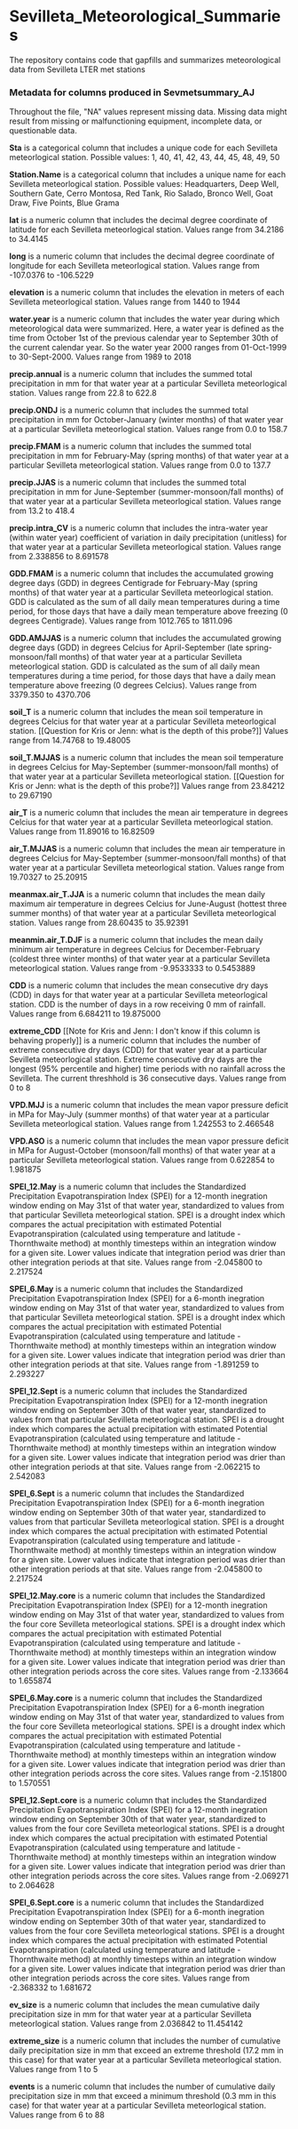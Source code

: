 # Sevilleta_Meteorological_Summaries
The repository contains code that gapfills and summarizes meteorological data from Sevilleta LTER met stations

### Metadata for columns produced in Sevmetsummary_AJ
Throughout the file, "NA" values represent missing data. Missing data might result from missing or malfunctioning equipment, incomplete data, or questionable data.

**Sta** is a categorical column that includes a unique code for each Sevilleta meteorlogical station. Possible values: 1, 40, 41, 42, 43, 44, 45, 48, 49, 50

**Station.Name** is a categorical column that includes a unique name for each Sevilleta meteorlogical station. Possible values: Headquarters, Deep Well, Southern Gate, Cerro Montosa, Red Tank, Rio Salado, Bronco Well, Goat Draw, Five Points, Blue Grama

**lat** is a numeric column that includes the decimal degree coordinate of latitude for each Sevilleta meteorlogical station. Values range from 34.2186 to 34.4145

**long** is a numeric column that includes the decimal degree coordinate of longitude for each Sevilleta meteorlogical station. Values range from -107.0376 to -106.5229

**elevation** is a numeric column that includes the elevation in meters of each Sevilleta meteorlogical station. Values range from 1440 to 1944

**water.year** is a numeric column that includes the water year during which meteorological data were summarized. Here, a water year is defined as the time from October 1st of the previous calendar year to September 30th of the current calendar year. So the water year 2000 ranges from 01-Oct-1999 to 30-Sept-2000. Values range from 1989 to 2018

**precip.annual** is a numeric column that includes the summed total precipitation in mm for that water year at a particular Sevilleta meteorlogical station. Values range from 22.8 to 622.8

**precip.ONDJ** is a numeric column that includes the summed total precipitation in mm for October-January (winter months) of that water year at a particular Sevilleta meteorlogical station. Values range from 0.0 to 158.7

**precip.FMAM** is a numeric column that includes the summed total precipitation in mm for February-May (spring months) of that water year at a particular Sevilleta meteorlogical station. Values range from 0.0 to 137.7

**precip.JJAS** is a numeric column that includes the summed total precipitation in mm for June-September (summer-monsoon/fall months) of that water year at a particular Sevilleta meteorlogical station. Values range from 13.2 to 418.4

**precip.intra_CV** is a numeric column that includes the intra-water year (within water year) coefficient of variation in daily precipitation (unitless) for that water year at a particular Sevilleta meteorlogical station. Values range from 2.338856 to 8.691578

**GDD.FMAM** is a numeric column that includes the accumulated growing degree days (GDD) in degrees Centigrade for February-May (spring months) of that water year at a particular Sevilleta meteorlogical station. GDD is calculated as the sum of all daily mean temperatures during a time period, for those days that have a daily mean temperature above freezing (0 degrees Centigrade). Values range from 1012.765 to 1811.096

**GDD.AMJJAS** is a numeric column that includes the accumulated growing degree days (GDD) in degrees Celcius for April-September (late spring-monsoon/fall months) of that water year at a particular Sevilleta meteorlogical station. GDD is calculated as the sum of all daily mean temperatures during a time period, for those days that have a daily mean temperature above freezing (0 degrees Celcius). Values range from 3379.350 to 4370.706

**soil_T** is a numeric column that includes the mean soil temperature in degrees Celcius for that water year at a particular Sevilleta meteorlogical station. [[Question for Kris or Jenn: what is the depth of this probe?]] Values range from 14.74768 to 19.48005

**soil_T.MJJAS** is a numeric column that includes the mean soil temperature in degrees Celcius for May-September (summer-monsoon/fall months) of that water year at a particular Sevilleta meteorlogical station. [[Question for Kris or Jenn: what is the depth of this probe?]] Values range from 23.84212 to 29.67190

**air_T** is a numeric column that includes the mean air temperature in degrees Celcius for that water year at a particular Sevilleta meteorlogical station. Values range from 11.89016 to 16.82509

**air_T.MJJAS** is a numeric column that includes the mean air temperature in degrees Celcius for May-September (summer-monsoon/fall months) of that water year at a particular Sevilleta meteorlogical station. Values range from 19.70327 to 25.20915

**meanmax.air_T.JJA** is a numeric column that includes the mean daily maximum air temperature in degrees Celcius for June-August (hottest three summer months) of that water year at a particular Sevilleta meteorlogical station. Values range from 28.60435 to 35.92391

**meanmin.air_T.DJF** is a numeric column that includes the mean daily minimum air temperature in degrees Celcius for December-February (coldest three winter months) of that water year at a particular Sevilleta meteorlogical station. Values range from -9.9533333 to 0.5453889

**CDD** is a numeric column that includes the mean consecutive dry days (CDD) in days for that water year at a particular Sevilleta meteorlogical station. CDD is the number of days in a row receiving 0 mm of rainfall. Values range from 6.684211 to 19.875000

**extreme_CDD** [[Note for Kris and Jenn: I don't know if this column is behaving properly]] is a numeric column that includes the number of extreme consecutive dry days (CDD) for that water year at a particular Sevilleta meteorlogical station. Extreme consecutive dry days are the longest (95% percentile and higher) time periods with no rainfall across the Sevilleta. The current threshhold is 36 consecutive days. Values range from 0 to 8

**VPD.MJJ** is a numeric column that includes the mean vapor pressure deficit in MPa for May-July (summer months) of that water year at a particular Sevilleta meteorlogical station. Values range from 1.242553 to 2.466548

**VPD.ASO** is a numeric column that includes the mean vapor pressure deficit in MPa for August-October (monsoon/fall months) of that water year at a particular Sevilleta meteorlogical station. Values range from 0.622854 to 1.981875

**SPEI_12.May** is a numeric column that includes the Standardized Precipitation Evapotranspiration Index (SPEI) for a 12-month inegration window ending on May 31st of that water year, standardized to values from that particular Sevilleta meteorlogical station. SPEI is a drought index which compares the actual precipitation with estimated Potential Evapotranspiration (calculated using temperature and latitude - Thornthwaite method) at monthly timesteps within an integration window for a given site. Lower values indicate that integration period was drier than other integration periods at that site. Values range from -2.045800 to 2.217524

**SPEI_6.May** is a numeric column that includes the Standardized Precipitation Evapotranspiration Index (SPEI) for a 6-month inegration window ending on May 31st of that water year, standardized to values from that particular Sevilleta meteorlogical station. SPEI is a drought index which compares the actual precipitation with estimated Potential Evapotranspiration (calculated using temperature and latitude - Thornthwaite method) at monthly timesteps within an integration window for a given site. Lower values indicate that integration period was drier than other integration periods at that site. Values range from -1.891259 to 2.293227

**SPEI_12.Sept** is a numeric column that includes the Standardized Precipitation Evapotranspiration Index (SPEI) for a 12-month inegration window ending on September 30th of that water year, standardized to values from that particular Sevilleta meteorlogical station. SPEI is a drought index which compares the actual precipitation with estimated Potential Evapotranspiration (calculated using temperature and latitude - Thornthwaite method) at monthly timesteps within an integration window for a given site. Lower values indicate that integration period was drier than other integration periods at that site. Values range from -2.062215 to 2.542083

**SPEI_6.Sept** is a numeric column that includes the Standardized Precipitation Evapotranspiration Index (SPEI) for a 6-month inegration window ending on September 30th of that water year, standardized to values from that particular Sevilleta meteorlogical station. SPEI is a drought index which compares the actual precipitation with estimated Potential Evapotranspiration (calculated using temperature and latitude - Thornthwaite method) at monthly timesteps within an integration window for a given site. Lower values indicate that integration period was drier than other integration periods at that site. Values range from -2.045800 to 2.217524

**SPEI_12.May.core** is a numeric column that includes the Standardized Precipitation Evapotranspiration Index (SPEI) for a 12-month inegration window ending on May 31st of that water year, standardized to values from the four core Sevilleta meteorlogical stations. SPEI is a drought index which compares the actual precipitation with estimated Potential Evapotranspiration (calculated using temperature and latitude - Thornthwaite method) at monthly timesteps within an integration window for a given site. Lower values indicate that integration period was drier than other integration periods across the core sites. Values range from -2.133664 to 1.655874

**SPEI_6.May.core** is a numeric column that includes the Standardized Precipitation Evapotranspiration Index (SPEI) for a 6-month inegration window ending on May 31st of that water year, standardized to values from the four core Sevilleta meteorlogical stations. SPEI is a drought index which compares the actual precipitation with estimated Potential Evapotranspiration (calculated using temperature and latitude - Thornthwaite method) at monthly timesteps within an integration window for a given site. Lower values indicate that integration period was drier than other integration periods across the core sites. Values range from -2.151800 to 1.570551

**SPEI_12.Sept.core** is a numeric column that includes the Standardized Precipitation Evapotranspiration Index (SPEI) for a 12-month inegration window ending on September 30th of that water year, standardized to values from the four core Sevilleta meteorlogical stations. SPEI is a drought index which compares the actual precipitation with estimated Potential Evapotranspiration (calculated using temperature and latitude - Thornthwaite method) at monthly timesteps within an integration window for a given site. Lower values indicate that integration period was drier than other integration periods across the core sites. Values range from -2.069271 to 2.064628

**SPEI_6.Sept.core** is a numeric column that includes the Standardized Precipitation Evapotranspiration Index (SPEI) for a 6-month inegration window ending on September 30th of that water year, standardized to values from the four core Sevilleta meteorlogical stations. SPEI is a drought index which compares the actual precipitation with estimated Potential Evapotranspiration (calculated using temperature and latitude - Thornthwaite method) at monthly timesteps within an integration window for a given site. Lower values indicate that integration period was drier than other integration periods across the core sites. Values range from -2.368332 to 1.681672

**ev_size** is a numeric column that includes the mean cumulative daily precipitation size in mm for that water year at a particular Sevilleta meteorlogical station. Values range from 2.036842 to 11.454142

**extreme_size** is a numeric column that includes the number of cumulative daily precipitation size in mm that exceed an extreme threshold (17.2 mm in this case) for that water year at a particular Sevilleta meteorlogical station. Values range from 1 to 5

**events** is a numeric column that includes the number of cumulative daily precipitation size in mm that exceed a minimum threshold (0.3 mm in this case) for that water year at a particular Sevilleta meteorlogical station. Values range from 6 to 88
